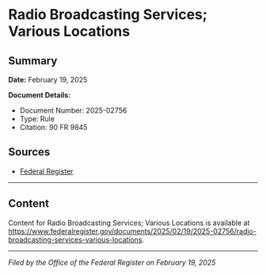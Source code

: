 # Radio Broadcasting Services; Various Locations

## Summary

**Date:** February 19, 2025

**Document Details:**
- Document Number: 2025-02756
- Type: Rule
- Citation: 90 FR 9845

## Sources
- [Federal Register](https://www.federalregister.gov/documents/2025/02/19/2025-02756/radio-broadcasting-services-various-locations)

---

## Content

Content for Radio Broadcasting Services; Various Locations is available at https://www.federalregister.gov/documents/2025/02/19/2025-02756/radio-broadcasting-services-various-locations.

---

*Filed by the Office of the Federal Register on February 19, 2025*
